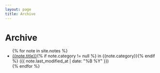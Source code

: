 ```yaml
---
layout: page
title: Archive
---
```


# Archive

<ul class="archive">
{% for note in site.notes %}
<li><a href="{{ note.url }}{%- if site.use_html_extension -%}.html{%- endif -%}" class="internal-link">{{note.title}}</a>{% if note.category != null %} in {{note.category}}{% endif %} <span>({{ note.last_modified_at | date: "%B %Y" }})</span></li>
{% endfor %}
</ul>


<style>
  .wrapper {
    max-width: 48em;
  }
</style>